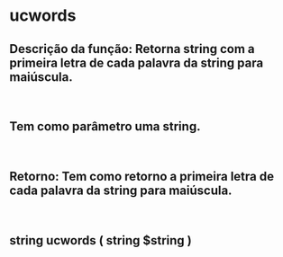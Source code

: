 <!DOCTYPE html>
<html>
<head>
	<meta charset="utf-8">
	<title></title>
</head>
<body>

<h1>ucwords</h1>

<h2><b>Descrição da função</b>:   Retorna string com a primeira letra de cada palavra da string para maiúscula. </h2><br>
<h2>Tem como parâmetro uma string.</h2><br>
<h2>Retorno: Tem como retorno a primeira letra de cada palavra da string para maiúscula.</h2><br>
<h2>string ucwords ( string $string )</h2><br>


</body>
</html>
